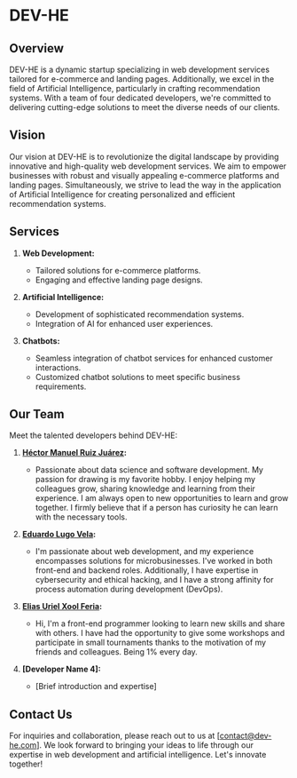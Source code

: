 # DEV-HE

## Overview

DEV-HE is a dynamic startup specializing in web development services tailored for e-commerce and landing pages. Additionally, we excel in the field of Artificial Intelligence, particularly in crafting recommendation systems. With a team of four dedicated developers, we're committed to delivering cutting-edge solutions to meet the diverse needs of our clients.

## Vision

Our vision at DEV-HE is to revolutionize the digital landscape by providing innovative and high-quality web development services. We aim to empower businesses with robust and visually appealing e-commerce platforms and landing pages. Simultaneously, we strive to lead the way in the application of Artificial Intelligence for creating personalized and efficient recommendation systems.

## Services

1. **Web Development:**
   - Tailored solutions for e-commerce platforms.
   - Engaging and effective landing page designs.

2. **Artificial Intelligence:**
   - Development of sophisticated recommendation systems.
   - Integration of AI for enhanced user experiences.

3. **Chatbots:**
   - Seamless integration of chatbot services for enhanced customer interactions.
   - Customized chatbot solutions to meet specific business requirements.

## Our Team

Meet the talented developers behind DEV-HE:

1. **[Héctor Manuel Ruiz Juárez](https://github.com/HectorManu):**
   - Passionate about data science and software development. My passion for drawing is my favorite hobby. I enjoy helping my colleagues grow, sharing knowledge and learning from their experience. I am always open to new opportunities to learn and grow together. I firmly believe that if a person has curiosity he can learn with the necessary tools. 
   
2. **[Eduardo Lugo Vela](https://github.com/JESUSLUG):**
   - I'm passionate about web development, and my experience encompasses solutions for microbusinesses. I've worked in both front-end and backend roles. Additionally, I have expertise in cybersecurity and ethical hacking, and I have a strong affinity for process automation during development (DevOps).

3. **[Elias Uriel Xool Feria](https://github.com/EliasXF):**
   - Hi, I'm a front-end programmer looking to learn new skills and share with others. I have had the opportunity to give some workshops and participate in small tournaments thanks to the motivation of my friends and colleagues.
Being 1% every day. 

4. **[Developer Name 4]:**
   - [Brief introduction and expertise]

## Contact Us

For inquiries and collaboration, please reach out to us at [contact@dev-he.com]. We look forward to bringing your ideas to life through our expertise in web development and artificial intelligence. Let's innovate together!

